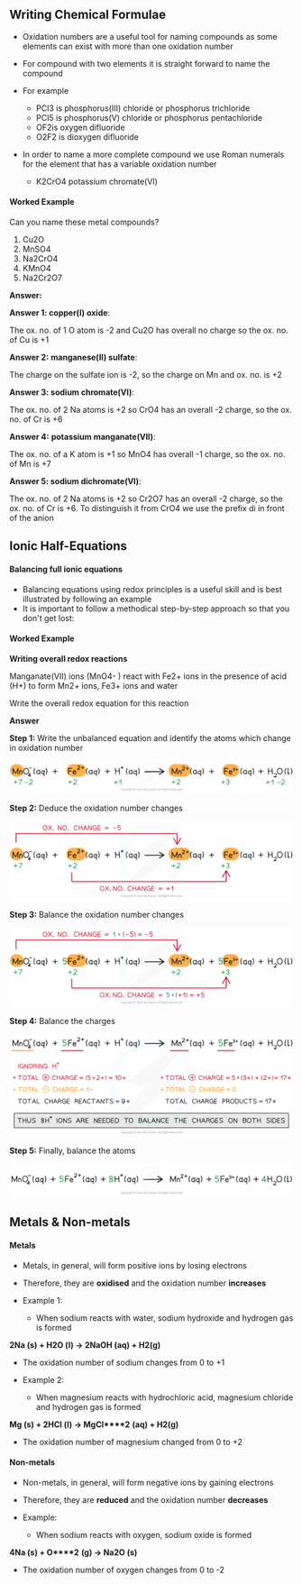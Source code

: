 ## Writing Chemical Formulae

* Oxidation numbers are a useful tool for naming compounds as some elements can exist with more than one oxidation number
* For compound with two elements it is straight forward to name the compound
* For example

  + PCl3 is phosphorus(III) chloride or phosphorus trichloride
  + PCl5 is phosphorus(V) chloride or phosphorus pentachloride
  + OF2is oxygen difluoride
  + O2F2 is dioxygen difluoride
* In order to name a more complete compound we use Roman numerals for the element that has a variable oxidation number

  + K2CrO4 potassium chromate(VI)

#### Worked Example

Can you name these metal compounds?

1. Cu2O
2. MnSO4
3. Na2CrO4
4. KMnO4
5. Na2Cr2O7

**Answer:**

**Answer 1: copper(I) oxide**:

The ox. no. of 1 O atom is -2 and Cu2O has overall no charge so the ox. no. of Cu is +1

**Answer 2:** **manganese(II) sulfate**:

The charge on the sulfate ion is -2, so the charge on Mn and ox. no. is +2

**Answer 3: sodium chromate(VI)**:

The ox. no. of 2 Na atoms is +2 so CrO4 has an overall -2 charge, so the ox. no. of Cr is +6

**Answer 4:** **potassium manganate(VII)**:

The ox. no. of a K atom is +1 so MnO4 has overall -1 charge, so the ox. no. of Mn is +7

**Answer 5: sodium dichromate(VI)**:

The ox. no. of 2 Na atoms is +2 so Cr2O7 has an overall -2 charge, so the ox. no. of Cr is +6. To distinguish it from CrO4 we use the prefix di in front of the anion

## Ionic Half-Equations

#### Balancing full ionic equations

* Balancing equations using redox principles is a useful skill and is best illustrated by following an example
* It is important to follow a methodical step-by-step approach so that you don't get lost:

#### Worked Example

**Writing overall redox reactions**

Manganate(VII) ions (MnO4- ) react with Fe2+ ions in the presence of acid (H+) to form Mn2+ ions, Fe3+ ions and water

Write the overall redox equation for this reaction

**Answer**

**Step 1:** Write the unbalanced equation and identify the atoms which change in oxidation number

![Electrochemistry Step 1 Writing overall redox reactions, downloadable AS & A Level Chemistry revision notes](1.6-Electrochemistry-Step-1-Writing-overall-redox-reactions.png)

**Step 2:** Deduce the oxidation number changes

![Electrochemistry Step 2 Writing overall redox reactions, downloadable AS & A Level Chemistry revision notes](1.6-Electrochemistry-Step-2-Writing-overall-redox-reactions.png)

**Step 3:** Balance the oxidation number changes

![Electrochemistry Step 3 Writing overall redox reactions, downloadable AS & A Level Chemistry revision notes](1.6-Electrochemistry-Step-3-Writing-overall-redox-reactions.png)

**Step 4:** Balance the charges

![Electrochemistry Step 4 Writing overall redox reactions, downloadable AS & A Level Chemistry revision notes](1.6-Electrochemistry-Step-4-Writing-overall-redox-reactions.png)

**Step 5:** Finally, balance the atoms

![Electrochemistry Step 5 Writing overall redox reactions, downloadable AS & A Level Chemistry revision notes](1.6-Electrochemistry-Step-5-Writing-overall-redox-reactions.png)

## Metals & Non-metals

#### Metals

* Metals, in general, will form positive ions by losing electrons
* Therefore, they are **oxidised** and the oxidation number **increases**
* Example 1:

  + When sodium reacts with water, sodium hydroxide and hydrogen gas is formed

**2Na (s) + H****2****O (l) → 2NaOH (aq) + H****2****(g)**

* The oxidation number of sodium changes from 0 to +1
* Example 2:

  + When magnesium reacts with hydrochloric acid, magnesium chloride and hydrogen gas is formed

**Mg (s) + 2HCl (l) → MgCl****2** **(aq) + H****2****(g)**

* The oxidation number of magnesium changed from 0 to +2

#### Non-metals

* Non-metals, in general, will form negative ions by gaining electrons
* Therefore, they are **reduced** and the oxidation number **decreases**
* Example:

  + When sodium reacts with oxygen, sodium oxide is formed

**4Na (s) + O****2** **(g) → Na****2****O (s)**

* The oxidation number of oxygen changes from 0 to -2